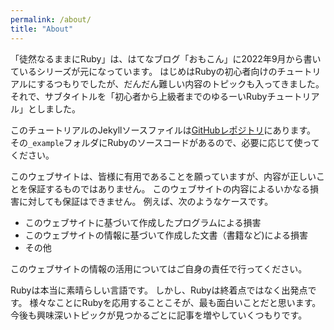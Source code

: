 ```yaml
---
permalink: /about/
title: "About"
---
```


「徒然なるままにRuby」は、はてなブログ「おもこん」に2022年9月から書いているシリーズが元になっています。
はじめはRubyの初心者向けのチュートリアルにするつもりでしたが、だんだん難しい内容のトピックも入ってきました。
それで、サブタイトルを「初心者から上級者までのゆるーいRubyチュートリアル」としました。

このチュートリアルのJekyllソースファイルは[GitHubレポジトリ](https://github.com/ToshioCP/Blog-about-Ruby)にあります。
その`_example`フォルダにRubyのソースコードがあるので、必要に応じて使ってください。

このウェブサイトは、皆様に有用であることを願っていますが、内容が正しいことを保証するものではありません。
このウェブサイトの内容によるいかなる損害に対しても保証はできません。
例えば、次のようなケースです。

- このウェブサイトに基づいて作成したプログラムによる損害
- このウェブサイトの情報に基づいて作成した文書（書籍など)による損害
- その他

このウェブサイトの情報の活用についてはご自身の責任で行ってください。

Rubyは本当に素晴らしい言語です。
しかし、Rubyは終着点ではなく出発点です。
様々なことにRubyを応用することこそが、最も面白いことだと思います。
今後も興味深いトピックが見つかるごとに記事を増やしていくつもりです。
